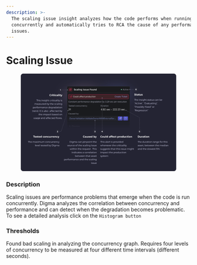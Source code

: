 ```yaml
---
description: >-
  The scaling issue insight analyzes how the code performs when running
  concurrently and automatically tries to RCA the cause of any performance
  issues.
---
```


# Scaling Issue

<figure><img src="../../.gitbook/assets/Scaling Issue Found - illustration.svg" alt=""><figcaption></figcaption></figure>

### Description

Scaling issues are performance problems that emerge when the code is run concurrently. Digma analyzes the correlation between concurrency and performance and can detect when the degradation becomes problematic. To see a detailed analysis click on the `Histogram button`

### Thresholds

Found bad scaling in analyzing the concurrency graph. Requires four levels of concurrency to be measured at four different time intervals (different seconds).
